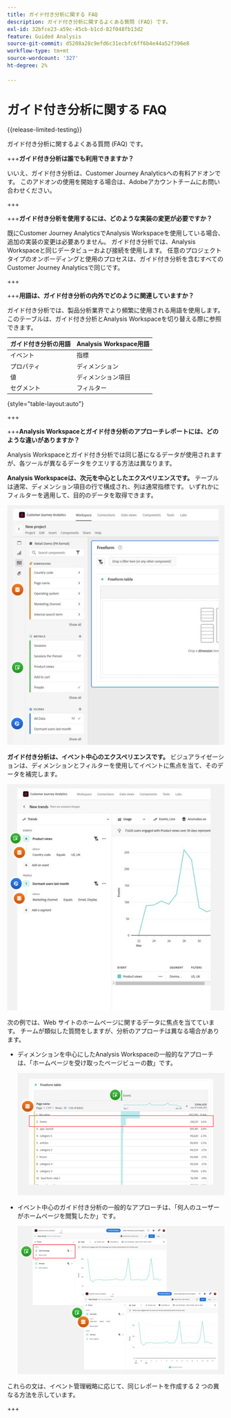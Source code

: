 ```yaml
---
title: ガイド付き分析に関する FAQ
description: ガイド付き分析に関するよくある質問 (FAQ) です。
exl-id: 32bfce23-a59c-45cb-b1cd-82f048fb13d2
feature: Guided Analysis
source-git-commit: d5208a28c9efd6c31ecbfc6ff6b4e44a52f396e8
workflow-type: tm+mt
source-wordcount: '327'
ht-degree: 2%

---
```


# ガイド付き分析に関する FAQ

{{release-limited-testing}}

ガイド付き分析に関するよくある質問 (FAQ) です。

+++**ガイド付き分析は誰でも利用できますか？**

いいえ、ガイド付き分析は、Customer Journey Analyticsへの有料アドオンです。 このアドオンの使用を開始する場合は、Adobeアカウントチームにお問い合わせください。

+++

+++**ガイド付き分析を使用するには、どのような実装の変更が必要ですか？**

既にCustomer Journey AnalyticsでAnalysis Workspaceを使用している場合、追加の実装の変更は必要ありません。 ガイド付き分析では、Analysis Workspaceと同じデータビューおよび接続を使用します。 任意のプロジェクトタイプのオンボーディングと使用のプロセスは、ガイド付き分析を含むすべてのCustomer Journey Analyticsで同じです。

+++

+++**用語は、ガイド付き分析の内外でどのように関連していますか？**

ガイド付き分析では、製品分析業界でより頻繁に使用される用語を使用します。 このテーブルは、ガイド付き分析とAnalysis Workspaceを切り替える際に参照できます。

| ガイド付き分析の用語 | Analysis Workspace用語 |
| --- | --- |
| イベント | 指標 |
| プロパティ | ディメンション |
| 値 | ディメンション項目 |
| セグメント | フィルター |

{style="table-layout:auto"}

+++

+++**Analysis Workspaceとガイド付き分析のアプローチレポートには、どのような違いがありますか？**

Analysis Workspaceとガイド付き分析では同じ基になるデータが使用されますが、各ツールが異なるデータをクエリする方法は異なります。

**Analysis Workspaceは、次元を中心としたエクスペリエンスです。** テーブルは通常、ディメンション項目の行で構成され、列は通常指標です。 いずれかにフィルターを適用して、目的のデータを取得できます。

![Workspace の構造](assets/workspace-structure.png)

**ガイド付き分析は、イベント中心のエクスペリエンスです。** ビジュアライゼーションは、ディメンションとフィルターを使用してイベントに焦点を当て、そのデータを補完します。

![ガイド付き分析の構造](assets/guided-analysis-structure.png)

次の例では、Web サイトのホームページに関するデータに焦点を当てています。 チームが類似した質問をしますが、分析のアプローチは異なる場合があります。

* ディメンションを中心にしたAnalysis Workspaceの一般的なアプローチは、「ホームページを受け取ったページビューの数」です。

  ![Dimension中心](assets/dimension-centered.png)

* イベント中心のガイド付き分析の一般的なアプローチは、「何人のユーザーがホームページを閲覧したか」です。

  ![イベント中央](assets/event-centered.png)

これらの文は、イベント管理戦略に応じて、同じレポートを作成する 2 つの異なる方法を示しています。

+++
